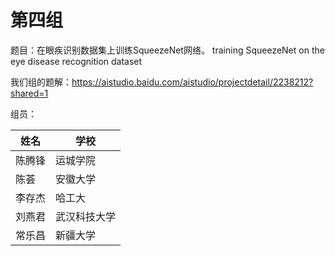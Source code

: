 # 第四组

题目：在眼疾识别数据集上训练SqueezeNet网络。
training SqueezeNet on the eye disease recognition dataset

我们组的题解：https://aistudio.baidu.com/aistudio/projectdetail/2238212?shared=1

组员：

| 姓名   | 学校         |
| ------ | ------------ |
| 陈腾锋 | 运城学院     |
| 陈荟   | 安徽大学     |
| 李存杰 | 哈工大       |
| 刘燕君 | 武汉科技大学 |
| 常乐昌 | 新疆大学     |



